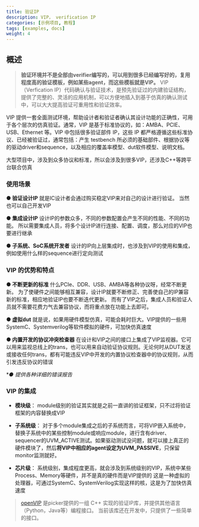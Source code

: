 ```yaml
---
title: 验证IP
description: VIP， verification IP
categories: [示例项目, 教程]
tags: [examples, docs]
weight: 4
---
```

## 概述 
> **验证环境并不是全部由verifier编写的，可以用到很多已经编写好的，复用程度高的验证模板，例如某些agent，而这些模板就是VIP。**
>VIP（Verfication IP）代码确认与验证技术，是预先验证过的内建验证结构，提供了完整的、灵活的应用机制，可以方便地插入到基于仿真的确认测试中，可以大大提高验证可重用性和验证效率。

VIP 提供一套全面测试环境，帮助设计者和验证者确认其设计功能的正确性，可用于各个层次的仿真验证。通常，VIP 是基于标准协议的，如：AMBA、PCIE、USB、Ethernet 等。VIP 中包括很多验证部件 IP，这些 IP 都严格遵循这些标准协议、已经被验证过，通常包括：产生 testbench 所必须的基础部件、根据协议等的驱动driver和sequence，以及相应的覆盖率模型、dut软件模型、说明文档。

大型项目中，涉及到众多协议和标准，所以会涉及到很多VIP，还涉及C++等跨平台联合仿真


### 使用场景

**● 验证设计IP**
就是IC设计者会通过购买稳定VIP来对自己的设计进行验证。
当然也可以自己开发VIP

**● 集成设计IP**
设计IP的参数众多，不同的参数配置会产生不同的性能、不同的功能。
所以需要集成人员，将多个设计IP进行连接、配置、调度，那么对应的VIP也要进行继承

**● 子系统、SoC系统开发者**
设计的IP向上层集成时，也涉及到VIP的使用和集成，例如使用什么样的sequence进行定向测试

### VIP  的优势和特点

**● 不断更新的标准**
什么PCIe、DDR、USB、AMBA等各种协议呀，经常不断更新。
为了使硬件之间能够相互兼容，设计IP就要不断修正、完善使自己的IP兼容新的标准，相应地验证IP也要不断迭代更新。
而有了VIP之后，集成人员和验证人员就不需要花费力气去兼容协议，而将重点放在功能上去即可。

**● 虚拟dut**
就是说，如果用硬件模型仿真，可能会耗时巨大。VIP提供的一些用SystemC、Systemverilog等软件模拟的硬件，可加快仿真速度

**● 内置开发的协议冲突检查器**
在设计和VIP之间的接口上集成了VIP监视器。它可以用来监视总线上的trans，也可以用来自动验证协议规则。无论何时从DUT发送或接收任何trans，都有可能违反VIP中开发的内置协议检查器中的协议规则，从而引发违反协议的错误

**● 提供各种详细的错误报告*

### VIP 的集成
- **模块级**： module级别的验证其实就是之前一直讲的验证框架，只不过将验证框架的内容替换成VIP

- **子系统级**： 对于多个module集成之后的子系统而言，可将VIP嵌入系统中，替换子系统中的某些控制module或响应module，进行含有driver、sequencer的UVM_ACTIVE测试。如果驱动测试没问题，就可以接上真正的硬件模块了，然后**将VIP中相应的agent设定为UVM_PASSIVE**，只保留monitor监测就好。

- **芯片级**： 系统级别，集成程度更高，就会涉及到系统级别的VIP，系统中某些Process、Memory等硬件，并不是真的硬件而是VIP提供的
这是一种虚拟的处理器，可通过SystemC、SystemVerilog实现这样的核，这是为了加快仿真速度

> [openVIP](https://gitee.com/XS-MLVP/open-vip) 是picker提供的一组 C++ 实现的验证IP库，并提供其他语言（Python，Java等）编程接口。
> 当前该库还在开发中，只提供了一些简单的接口。